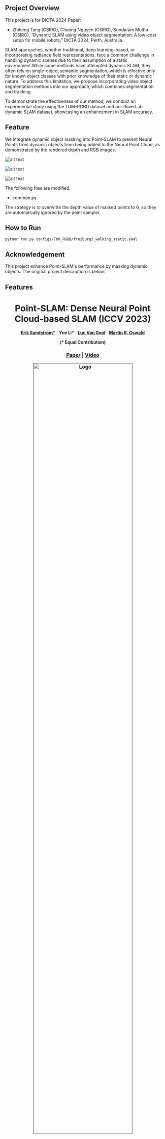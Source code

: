 ## Project Overview

This project is for DICTA 2024 Paper:

- Zhiheng Tang (CSIRO), Chuong Nguyen (CSIRO), Sundaram Muthu (CSIRO), “Dynamic SLAM using video object segmentation: A low-cost setup for mobile robots,” DICTA 2024, Perth, Australia.

SLAM approaches, whether traditional, deep learning-based, or incorporating radiance field representations, face a common challenge in handling dynamic scenes due to their assumption of a static environment.While some methods have attempted dynamic SLAM, they often rely on single-object semantic segmentation, which is effective only for known object classes with prior knowledge of their static or dynamic nature. To address this limitation, we propose incorporating video object segmentation methods into our approach, which combines segmentation and tracking.

To demonstrate the effectiveness of our method, we conduct an experimental study using the TUM-RGBD dataset and our RoverLab dynamic SLAM dataset, showcasing an enhancement in SLAM accuracy.

## Feature

We integrate dynamic object masking into Point-SLAM to prevent Neural Points from dynamic objects from being added to the Neural Point Cloud, as demonstrated by the rendered depth and RGB images.

![alt text](<Part a of SLAM_framework_final.png>)

![alt text](point_mesh_NoMask.png)

![alt text](point_mesh_Mask.png)

The following files are modified.
- common.py

The strategy is to overwrite the depth value of masked points to 0, so they are automatically ignored by the point sampler.

## How to Run

~~~
python run.py configs/TUM_RGBD/freiburg3_walking_static.yaml
~~~

## Acknowledgement

This project enhance Point-SLAM's performance by masking dynamic objects. The original project description is below.


## Features

<!-- PROJECT LOGO -->

<p align="center">

  <h1 align="center">Point-SLAM: Dense Neural Point Cloud-based SLAM (ICCV 2023)</h1>
  <p align="center">
    <a href="https://eriksandstroem.github.io/"><strong>Erik Sandström*</strong></a>
    ·
    <a><strong>Yue Li*</strong></a>
    ·
    <a href="https://vision.ee.ethz.ch/people-details.OTAyMzM=.TGlzdC8zMjcxLC0xOTcxNDY1MTc4.html"><strong>Luc Van Gool</strong></a>
    ·
    <a href="http://people.inf.ethz.ch/moswald/"><strong>Martin R. Oswald</strong></a>
  </p>
  <p align="center"><strong>(* Equal Contribution)</strong></p>
  <h3 align="center"><a href="https://arxiv.org/abs/2304.04278">Paper</a> | <a href="https://youtu.be/QFjtL8XTxlU">Video</a> 
  <div align="center"></div>
</p>
<p align="center">
  <a href="">
    <img src="./media/office_4.gif" alt="Logo" width="80%">
  </a>
</p>
<p align="center">
Point-SLAM produces accurate dense geometry and camera tracking on large-scale indoor scenes.
</p>

<p align="center">
  <a href="">
    <img src="./media/teaser.jpg" alt="Logo" width="100%">
  </a>
</p>
<p align="center">
Due to the spatially adaptive anchoring of neural features, Point-SLAM can encode
high-frequency details more effectively than NICE-SLAM
which leads to superior performance in rendering, recon-
struction and tracking accuracy while attaining competitive
runtime and memory usage. The first row shows the feature anchor points. For NICE-SLAM we show the centers
of non-empty voxels located on a regular grid, while the
density of anchor points for Point-SLAM depends on depth
and image gradients. The row below depicts resulting renderings showing substantial differences on areas with high-
frequency textures like the vase, blinds, floor or blanket.
</p>


<p align="center">
  <a href="">
    <img src="./media/architecture.jpg" alt="Logo" width="100%">
  </a>
</p>
<p align="center">
Point-SLAM Architecture.
</p>

<!-- TABLE OF CONTENTS -->
<details open="open" style='padding: 10px; border-radius:5px 30px 30px 5px; border-style: solid; border-width: 1px;'>
  <summary>Table of Contents</summary>
  <ol>
    <li>
      <a href="#installation">Installation</a>
    </li>
    <li>
      <a href="#run">Run</a>
    </li>
    <li>
      <a href="#evaluation">Evaluation</a>
    </li>
    <li>
      <a href="#acknowledgement">Acknowledgement</a>
    </li>
    <li>
      <a href="#citation">Citation</a>
    </li>
    <li>
      <a href="#contact">Contact</a>
    </li>
  </ol>
</details>


## Installation

First you have to make sure that you have all dependencies in place.
The simplest way to do so is to use [anaconda](https://www.anaconda.com/). 

If you are running Point-SLAM on a cluster GPU without a display, we recommend installing the headless version of Open3D which is required to evaluate the depth L1 metric of the reconstructed mesh. This requires compiling Open3D from scratch. The code is tested on Open3D 15.1 and 16.0. If compiling Open3D from scratch, remove the Open3D dependency from the `env.yaml` file.

You can create an anaconda environment called `point-slam`.
```bash
conda env create -f env.yaml
conda activate point-slam
```

For evaluating the F-score, download and install [this](https://github.com/eriksandstroem/evaluate_3d_reconstruction_lib) library using pip. 
```bash
git clone https://github.com/tfy14esa/evaluate_3d_reconstruction_lib.git
cd evaluate_3d_reconstruction_lib
pip install .
```

## Data Download

### Replica
Download the data as below and the data is saved into the `./datasets/Replica` folder. Note that the Replica data is generated by the authors of iMAP (but hosted by the authors of NICE-SLAM). Please cite iMAP if you use the data.
```bash
bash scripts/download_replica.sh
```
To be able to evaluate the reconstruction error, download the ground truth Replica meshes where unseen region have been culled.

```bash
bash scripts/download_cull_replica_mesh.sh
```

### TUM-RGBD
```bash
bash scripts/download_tum.sh
```
DATAROOT is `./datasets` by default. Please change the `input_folder` path in the scene specific config files if stored somewhere else on your machine.


### ScanNet
Please follow the data downloading procedure on the [ScanNet](http://www.scan-net.org/) website, and extract color/depth frames from the `.sens` file using this [code](https://github.com/ScanNet/ScanNet/blob/master/SensReader/python/reader.py).

<details>
  <summary>[Directory structure of ScanNet (click to expand)]</summary>
  
  DATAROOT is `./datasets` by default. If a sequence (`sceneXXXX_XX`) is stored in other places, please change the `input_folder` path in the config file or in the command line.

```
  DATAROOT
  └── scannet
        └── scene0000_00
            └── frames
                ├── color
                │   ├── 0.jpg
                │   ├── 1.jpg
                │   ├── ...
                │   └── ...
                ├── depth
                │   ├── 0.png
                │   ├── 1.png
                │   ├── ...
                │   └── ...
                ├── intrinsic
                └── pose
                    ├── 0.txt
                    ├── 1.txt
                    ├── ...
                    └── ...
```
</details>


We use the following sequences: 
```
scene0000_00
scene0025_02
scene0059_00
scene0062_00
scene0103_00
scene0106_00
scene0126_00
scene0169_00
scene0181_00
scene0207_00
```


## Run
For running Point-SLAM, we recommend using [weights and biases](https://wandb.ai/) for the logging. This can be turned on by setting the `wandb` flag to True in the `configs/point_slam.yaml` file. Also make sure to specify the path `wandb_folder`. If you don't have a wandb account, first create one. Each scene has a config folder, where the `input_folder` and `output` paths need to be specified. Below, we show some example run commands for one scene from each dataset. If you use a batch processing system (e.g [SLURM](https://slurm.schedmd.com/documentation.html)), you might find our `repro.sh` script useful.

### Replica
To run Point-SLAM on the `room0` scene, run the following command. 
```bash
python run.py configs/Replica/room0.yaml
```
After reconstruction, the trajectory error will be evaluated and so will the mesh accuracy along with the rendering metrics.

### TUM-RGBD
To run Point-SLAM on the `freiburg1_desk` scene, run the following command. 
```bash
python run.py configs/TUM_RGBD/freiburg1_desk.yaml
```
After reconstruction, the trajectory error will be evaluated automatically.

### ScanNet

To run Point-SLAM on the `scene0000_00` scene, run the following command. 
```bash
python run.py configs/ScanNet/scene0000_00.yaml
```
After reconstruction, the trajectory error will be evaluated automatically.

### Testing and Development
If you want to develop your own system off of Point-SLAM, we provide a test function to make sure that any changes you do to the codebase produces expected results. The `test_deterministic.py` script runs the code for a limited set of frames and evaluates the map and trajectory against a reference to check whether they are the same. This can be useful when e.g. refactoring.

## Acknowledgement
Our codebase is partially based on [NICE-SLAM](https://github.com/cvg/nice-slam) and we thank the authors for making this codebase publicly available. Our work would not have been possible without your great efforts!

## Reproducibility
There may be minor differences between the released codebase and the results reported in the paper. Further, we note that the GPU hardware has an influence, despite running the same seed and conda environment.

## Citation

If you find our code or paper useful, please cite
```bibtex
@inproceedings{Sandström2023ICCV,
  author    = {Sandström, Erik and Li, Yue and Van Gool, Luc and R. Oswald, Martin},
  title     = {Point-SLAM: Dense Neural Point Cloud-based SLAM},
  booktitle = {Proceedings of the IEEE/CVF International Conference on Computer Vision (ICCV)},
  year      = {2023}
}
```
## Contact
Contact [Erik Sandström](mailto:erik.sandstrm@gmail.com) or [Yue Li](mailto:clap4jack@gmail.com) for questions, comments and reporting bugs.


